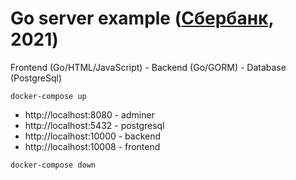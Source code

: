 # Go server example ([Сбербанк](https://www.sberbank.ru), 2021)

Frontend (Go/HTML/JavaScript) - Backend (Go/GORM) - Database (PostgreSql)

```shell
docker-compose up
```

- http://localhost:8080 - adminer
- http://localhost:5432 - postgresql
- http://localhost:10000 - backend
- http://localhost:10008 - frontend

```shell
docker-compose down
```
